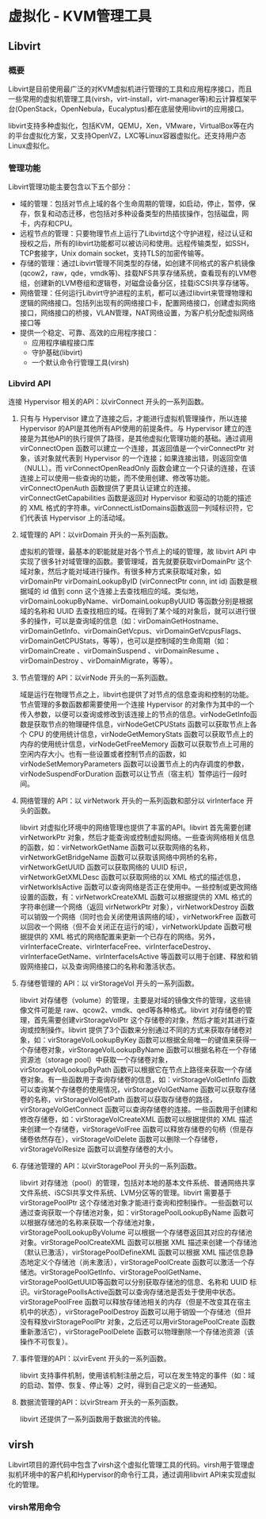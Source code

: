 # 虚拟化 - KVM管理工具

## Libvirt

### 概要

Libvirt是目前使用最广泛的对KVM虚拟机进行管理的工具和应用程序接口，而且一些常用的虚拟机管理工具(virsh，virt-install，virt-manager等)和云计算框架平台(OpenStack，OpenNebula，Eucalyptus)都在底层使用libvirt的应用接口。

libvirt支持多种虚拟化，包括KVM，QEMU，Xen，VMware，VirtualBox等在内的平台虚拟化方案，又支持OpenVZ，LXC等Linux容器虚拟化。还支持用户态Linux虚拟化。

### 管理功能

Libvirt管理功能主要包含以下五个部分：

- 域的管理：包括对节点上域的各个生命周期的管理，如启动，停止，暂停，保存，恢复和动态迁移，也包括对多种设备类型的热插拔操作，包括磁盘，网卡，内存和CPU。
- 远程节点的管理：只要物理节点上运行了Libvirtd这个守护进程，经过认证和授权之后，所有的libvirt功能都可以被访问和使用。远程传输类型，如SSH，TCP套接字，Unix domain socket，支持TLS的加密传输等。
- 存储的管理：通过Libvirt管理不同类型的存储，如创建不同格式的客户机镜像(qcow2，raw，qde，vmdk等)、挂载NFS共享存储系统，查看现有的LVM卷组，创建新的LVM卷组和逻辑卷，对磁盘设备分区，挂载iSCSI共享存储等。
- 网络管理：任何运行Libvirt守护进程的主机，都可以通过libvirt来管理物理和逻辑的网络接口。包括列出现有的网络接口卡，配置网络接口，创建虚拟网络接口，网络接口的桥接，VLAN管理，NAT网络设置，为客户机分配虚拟网络接口等
- 提供一个稳定、可靠、高效的应用程序接口：
  - 应用程序编程接口库
  - 守护基础(libvirt)
  - 一个默认命令行管理工具(virsh)

### Libvird API

连接 Hypervisor 相关的API：以virConnect 开头的一系列函数。

1. 只有与 Hypervisor 建立了连接之后，才能进行虚拟机管理操作，所以连接 Hypervisor 的API是其他所有API使用的前提条件。与 Hypervisor 建立的连接是为其他API的执行提供了路径，是其他虚拟化管理功能的基础。通过调用 virConnectOpen 函数可以建立一个连接，其返回值是一个virConnectPtr 对象，该对象就代表到 Hypervisor 的一个连接；如果连接出错，则返回空值（NULL）。而 virConnectOpenReadOnly 函数会建立一个只读的连接，在该连接上可以使用一些查询的功能，而不使用创建、修改等功能。 virConnectOpenAuth 函数提供了更具认证建立的连接。 virConnectGetCapabilities 函数是返回对 Hypervisor 和驱动的功能的描述的 XML 格式的字符串。virConnectListDomains函数返回一列域标识符，它们代表该 Hypervisor 上的活动域。

2. 域管理的 API：以virDomain 开头的一系列函数。

   虚拟机的管理，最基本的职能就是对各个节点上的域的管理，故 libvirt API 中实现了很多针对域管理的函数。要管理域，首先就要获取virDomainPtr 这个域对象，然后才能对域进行操作。有很多种方式来获取域对象，如 virDomainPtr virDomainLookupByID (virConnectPtr conn, int id) 函数是根据域的 id 值到 conn 这个连接上去查找相应的域。类似地，virDomainLookupByName、virDomainLookupByUUID 等函数分别是根据域的名称和 UUID 去查找相应的域。在得到了某个域的对象后，就可以进行很多的操作，可以是查询域的信息（如：virDomainGetHostname、virDomainGetInfo、virDomainGetVcpus、virDomainGetVcpusFlags、virDomainGetCPUStats，等等），也可以是控制域的生命周期（如：virDomainCreate 、virDomainSuspend 、virDomainResume 、virDomainDestroy 、virDomainMigrate，等等）。

3. 节点管理的 API：以virNode 开头的一系列函数。

   域是运行在物理节点之上，libvirt也提供了对节点的信息查询和控制的功能。节点管理的多数函数都需要使用一个连接 Hypervisor 的对象作为其中的一个传入参数，以便可以查询或修改到该连接上的节点的信息。virNodeGetInfo函数是获取节点的物理硬件信息，virNodeGetCPUStats 函数可以获取节点上各个 CPU 的使用统计信息，virNodeGetMemoryStats 函数可以获取节点上的内存的使用统计信息，virNodeGetFreeMemory 函数可以获取节点上可用的空闲内存大小。也有一些设置或者控制节点的函数，如virNodeSetMemoryParameters 函数可以设置节点上的内存调度的参数，virNodeSuspendForDuration 函数可以让节点（宿主机）暂停运行一段时间。

4. 网络管理的 API：以 virNetwork 开头的一系列函数和部分以 virInterface 开头的函数。

   libvirt 对虚拟化环境中的网络管理也提供了丰富的API。libvirt 首先需要创建virNetworkPtr 对象，然后才能查询或控制虚拟网络。一些查询网络相关信息的函数，如：virNetworkGetName 函数可以获取网络的名称，virNetworkGetBridgeName 函数可以获取该网络中网桥的名称，virNetworkGetUUID 函数可以获取网络的 UUID 标识，virNetworkGetXMLDesc 函数可以获取网络的以 XML 格式的描述信息，virNetworkIsActive 函数可以查询网络是否正在使用中。一些控制或更改网络设置的函数，有：virNetworkCreateXML 函数可以根据提供的 XML 格式的字符串创建一个网络（返回 virNetworkPtr 对象），virNetworkDestroy 函数可以销毁一个网络（同时也会关闭使用该网络的域），virNetworkFree 函数可以回收一个网络（但不会关闭正在运行的域），virNetworkUpdate 函数可根据提供的 XML 格式的网络配置来更新一个已存在的网络。另外，virInterfaceCreate、virInterfaceFree、virInterfaceDestroy、virInterfaceGetName、virInterfaceIsActive 等函数可以用于创建、释放和销毁网络接口，以及查询网络接口的名称和激活状态。

5. 存储卷管理的 API：以 virStorageVol 开头的一系列函数。

   libvirt 对存储卷（volume）的管理，主要是对域的镜像文件的管理，这些镜像文件可能是 raw、qcow2、vmdk、qed等各种格式。libvirt 对存储卷的管理，首先需要创建virStorageVolPtr 这个存储卷的对象，然后才能对其进行查询或控制操作。libvirt 提供了3个函数来分别通过不同的方式来获取存储卷对象，如：virStorageVolLookupByKey 函数可以根据全局唯一的键值来获得一个存储卷对象，virStorageVolLookupByName 函数可以根据名称在一个存储资源池（storage pool）中获取一个存储卷对象，virStorageVolLookupByPath 函数可以根据它在节点上路径来获取一个存储卷对象。有一些函数用于查询存储卷的信息，如：virStorageVolGetInfo 函数可以查询某个存储卷的使用情况，virStorageVolGetName 函数可以获取存储卷的名称，virStorageVolGetPath 函数可以获取存储卷的路径，virStorageVolGetConnect 函数可以查询存储卷的连接。一些函数用于创建和修改存储卷，如：virStorageVolCreateXML 函数可以根据提供的 XML 描述来创建一个存储卷，virStorageVolFree 函数可以释放存储卷的句柄（但是存储卷依然存在），virStorageVolDelete 函数可以删除一个存储卷，virStorageVolResize 函数可以调整存储卷的大小。

6. 存储池管理的 API：以virStoragePool 开头的一系列函数。

   libvirt 对存储池（pool）的管理，包括对本地的基本文件系统、普通网络共享文件系统、iSCSI共享文件系统、LVM分区等的管理。libvirt 需要基于 virStoragePoolPtr 这个存储池对象才能进行查询和控制操作。一些函数可以通过查询获取一个存储池对象，如：virStoragePoolLookupByName 函数可以根据存储池的名称来获取一个存储池对象，virStoragePoolLookupByVolume 可以根据一个存储卷返回其对应的存储池对象。virStoragePoolCreateXML 函数可以根据 XML 描述来创建一个存储池（默认已激活），virStoragePoolDefineXML 函数可以根据 XML 描述信息静态地定义个存储池（尚未激活），virStoragePoolCreate 函数可以激活一个存储池。virStoragePoolGetInfo、virStoragePoolGetName、virStoragePoolGetUUID等函数可以分别获取存储池的信息、名称和 UUID 标识。virStoragePoolIsActive函数可以查询存储池是否处于使用中状态。virStoragePoolFree 函数可以释放存储池相关的内存（但是不改变其在宿主机中的状态），virStoragePoolDestroy 函数可以用于销毁一个存储池（但并没有释放virStoragePoolPtr 对象，之后还可以用virStoragePoolCreate 函数重新激活它），virStoragePoolDelete 函数可以物理删除一个存储池资源（该操作不可恢复）。

7. 事件管理的API：以virEvent 开头的一系列函数。

   libvirt 支持事件机制，使用该机制注册之后，可以在发生特定的事件（如：域的启动、暂停、恢复、停止等）之时，得到自己定义的一些通知。

8. 数据流管理的API：以virStream 开头的一系列函数。

   libvirt 还提供了一系列函数用于数据流的传输。

## virsh

Libvirt项目的源代码中包含了virsh这个虚拟化管理工具的代码。virsh用于管理虚拟机环境中的客户机和Hypervisor的命令行工具，通过调用libvirt API来实现虚拟化的管理。

### virsh常用命令







